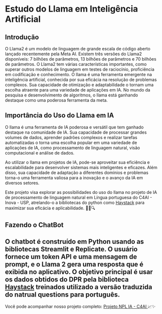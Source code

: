 # Estudo do Llama em Inteligência Artificial

## Introdução
O Llama2 é um modelo de linguagem de grande escala de código aberto lançado recentemente pela Meta AI.
Existem três versões do Llama2 disponíveis: 7 bilhões de parâmetros, 13 bilhões de parâmetros e 70 bilhões de parâmetros.
O Llama2 tem várias características importantes, como superar outros modelos de linguagem em testes de raciocínio, proficiência em codificação e conhecimento.
O llama é uma ferramenta emergente na inteligência artificial, conhecida por sua eficácia na resolução de problemas complexos. Sua capacidade de otimização e adaptabilidade o tornam uma escolha atraente para uma variedade de aplicações em IA. No mundo da pesquisa e desenvolvimento de algoritmos, o llama está ganhando destaque como uma poderosa ferramenta da meta.

## Importância do Uso do Llama em IA

O llama é uma ferramenta de IA poderosa e versátil que tem ganhado destaque na comunidade de IA. Sua capacidade de processar grandes volumes de dados, aprender padrões complexos e realizar tarefas automatizadas o torna uma escolha popular em uma variedade de aplicações de IA, como processamento de linguagem natural, visão computacional e análise de dados.

Ao utilizar o llama em projetos de IA, pode-se aproveitar sua eficiência e escalabilidade para desenvolver sistemas mais inteligentes e eficazes. Além disso, sua capacidade de adaptação a diferentes domínios e problemas torna-o uma ferramenta valiosa para a inovação e o avanço da IA em diversos setores.

Este projeto visa explorar as possibilidades do uso do llama no projeto de IA de processamento de linguagem natural em Língua portuguesa do C4AI - Inova - USP, atrelando-o a bibliotecas do python como [Haystack](https://haystack.deepset.ai/)  para maximizar sua eficácia e aplicabilidade. 🚀🧠🔍

## Fazendo o ChatBot

O chatbot é construído em Python usando as bibliotecas Streamlit e Replicate. O usuário fornece um token API e uma mensagem de prompt, e o Llama 2 gera uma resposta que é exibida no aplicativo.
O objetivo principal é usar os dados obtidos do DPR pela biblioteca [Haystack](https://haystack.deepset.ai/) treinados utilizado a versão traduzida do natrual questions para português.
---

Você pode acompanhar nosso projeto completo: [Projeto NPL IA - C4AI  ](https://github.com/Eduds007/LanguageModels) 📈✨
